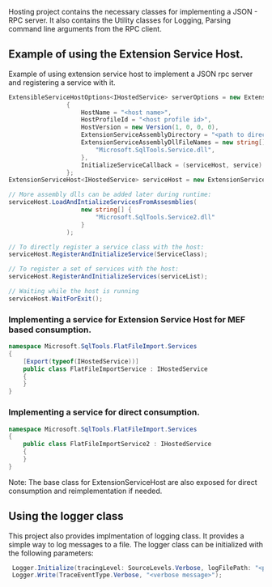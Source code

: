 Hosting project contains the necessary classes for implementing a JSON - RPC server. It also contains the Utility classes for Logging, Parsing command line arguments from the RPC client. 

## Example of using the Extension Service Host.
Example of using extension service host to implement a JSON rpc server and registering a service with it.
```cs
ExtensibleServiceHostOptions<IHostedService> serverOptions = new ExtensibleServiceHostOptions<IHostedService>()
                {
                    HostName = "<host name>",
                    HostProfileId = "<host profile id>",
                    HostVersion = new Version(1, 0, 0, 0),
                    ExtensionServiceAssemblyDirectory = "<path to directory containing service dll>",
                    ExtensionServiceAssemblyDllFileNames = new string[] {
                        "Microsoft.SqlTools.Service.dll",
                    },
                    InitializeServiceCallback = (serviceHost, service) => service.InitializeService(serviceHost)
                };
ExtensionServiceHost<IHostedService> serviceHost = new ExtensionServiceHost<IHostedService>(serverOptions);

// More assembly dlls can be added later during runtime: 
serviceHost.LoadAndIntializeServicesFromAssesmblies(
                    new string[] {
                        "Microsoft.SqlTools.Service2.dll"
                    }
                );

// To directly register a service class with the host:
serviceHost.RegisterAndInitializeService(ServiceClass);

// To register a set of services with the host:
serviceHost.RegisterAndInitializeServices(serviceList);

// Waiting while the host is running
serviceHost.WaitForExit();
```

### Implementing a service for Extension Service Host for MEF based consumption.

```cs
namespace Microsoft.SqlTools.FlatFileImport.Services
{
    [Export(typeof(IHostedService))]
    public class FlatFileImportService : IHostedService
    {
    }
}
```

### Implementing a service for direct consumption.
```cs
namespace Microsoft.SqlTools.FlatFileImport.Services
{
    public class FlatFileImportService2 : IHostedService
    {
    }
}
```

Note: The base class for ExtensionServiceHost are also exposed for direct consumption and reimplementation if needed.

## Using the logger class

This project also provides implmentation of logging class. It provides a simple way to log messages to a file. The logger class can be initialized with the following parameters:

```cs
 Logger.Initialize(tracingLevel: SourceLevels.Verbose, logFilePath: "<path-to-log-file>", "<traceSource>", true);
 Logger.Write(TraceEventType.Verbose, "<verbose message>");
```


